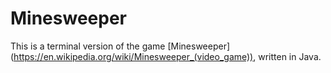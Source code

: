 # Minesweeper

This is a terminal version of the game [Minesweeper] (https://en.wikipedia.org/wiki/Minesweeper_(video_game)), written in Java. 